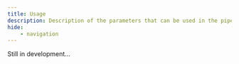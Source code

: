 ```yaml
---
title: Usage
description: Description of the parameters that can be used in the pipeline.
hide:
    - navigation
---
```


Still in development...
